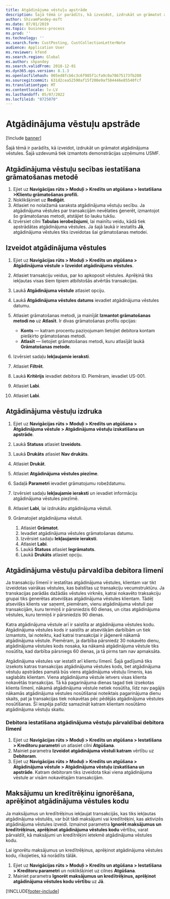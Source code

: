 ```yaml
---
title: Atgādinājuma vēstuļu apstrāde
description: Šajā tēmā ir parādīts, kā izveidot, izdrukāt un grāmatot atgādinājuma vēstules.
author: ShivamPandey-msft
ms.date: 07/01/2019
ms.topic: business-process
ms.prod: ''
ms.technology: ''
ms.search.form: CustPosting, CustCollectionLetterNote
audience: Application User
ms.reviewer: kfend
ms.search.region: Global
ms.author: shpandey
ms.search.validFrom: 2018-12-01
ms.dyn365.ops.version: 8.1.3
ms.openlocfilehash: 005ed8fcb6c3c6f985f1cfa9c0a78675173fb208
ms.sourcegitcommit: 631d2cea52590af15f208e9af584446e85540fcf
ms.translationtype: MT
ms.contentlocale: lv-LV
ms.lasthandoff: 05/07/2022
ms.locfileid: "8725070"
---
```

# <a name="process-collection-letters"></a>Atgādinājuma vēstuļu apstrāde

[!include [banner](../../includes/banner.md)]

Šajā tēmā ir parādīts, kā izveidot, izdrukāt un grāmatot atgādinājuma vēstules. Šajā uzdevumā tiek izmantots demonstrācijas uzņēmums USMF.

## <a name="set-up-a-collection-letter-sequence-on-the-posting-profile"></a>Atgādinājuma vēstuļu secības iestatīšana grāmatošanas metodē
1. Ejiet uz **Navigācijas rūts > Moduļi > Kredīts un atgūšana > Iestatīšana >Klientu grāmatošanas profili.**
2. Noklikšķiniet uz **Rediģēt**.
3. Atlasiet no nolaižamā saraksta atgādinājuma vēstuļu secību. Ja atgādinājuma vēstules par transakcijām nevēlaties ģenerēt, izmantojot šo grāmatošanas metodi, atstājiet šo lauku tukšu.  
4. Izvērsiet cilni **Tabulas ierobežojumi**, lai mainītu veidu, kādā tiek apstrādātas atgādinājuma vēstules. Ja šajā laukā ir iestatīts **Jā**, atgādinājuma vēstules tiks izveidotas šai grāmatošanas metodei.  

## <a name="create-collection-letters"></a>Izveidot atgādinājuma vēstules
1. Ejiet uz **Navigācijas rūts > Moduļi > Kredīts un atgūšana > Atgādinājuma vēstule > Izveidot atgādinājuma vēstules**.
2. Atlasiet transakciju veidus, par ko apkoposit vēstules. Aprēķinā tiks iekļautas visas šiem tipiem atbilstošās atvērtās transakcijas.  
3. Laukā **Atgādinājuma vēstule** atlasiet opciju.
4. Laukā **Atgādinājuma vēstules datums** ievadiet atgādinājuma vēstules datumu.
5. Atlasiet grāmatošanas metodi, ja mainījāt **Izmantot grāmatošanas metodi no** uz **Atlasīt**. Ir divas grāmatošanas profilu opcijas:   

   - **Konts** — katram procentu paziņojumam lietojiet debitora kontam piešķirto grāmatošanas metodi.   
   - **Atlasīt** — lietojiet grāmatošanas metodi, kuru atlasījāt laukā **Grāmatošanas metode**.  

6. Izvērsiet sadaļu **Iekļaujamie ieraksti**.
7. Atlasiet **Filtrēt**.
8. Laukā **Kritērijs** ievadiet debitora ID. Piemēram, ievadiet US-001.
9. Atlasiet **Labi**.
10. Atlasiet **Labi**.

## <a name="print-collection-letters"></a>Atgādinājuma vēstuļu izdruka
1. Ejiet uz **Navigācijas rūts > Moduļi > Kredīts un atgūšana > Atgādinājuma vēstule > Atgādinājuma vēstuļu izskatīšana un apstrāde**.
2. Laukā **Statuss** atlasiet **Izveidots**.
3. Laukā **Drukāts** atlasiet **Nav drukāts**.
4. Atlasiet **Drukāt**.
5. Atlasiet **Atgādinājuma vēstules piezīme**.
6. Sadaļā **Parametri** ievadiet grāmatojumu robeždatumu.
7. Izvērsiet sadaļu **Iekļaujamie ieraksti** un ievadiet informāciju atgādinājuma vēstules piezīmē.
8. Atlasiet **Labi**, lai izdrukātu atgādinājuma vēstuli.
9. Grāmatojiet atgādinājuma vēstuli.

    1. Atlasiet **Grāmatot**.
    1. Ievadiet atgādinājuma vēstules grāmatošanas datumu.
    1. Izvērsiet sadaļu **Iekļaujamie ieraksti**.
    1. Atlasiet **Labi**.
    1. Laukā **Statuss** atlasiet **Iegrāmatots**.
    1. Laukā **Drukāts** atlasiet opciju.

## <a name="control-collection-letters-at-the-customer-level"></a>Atgādinājuma vēstuļu pārvaldība debitora līmenī
Ja transakciju līmenī ir iestatītas atgādinājuma vēstules, klientam var tikt izveidotas vairākas vēstules, kas balstītas uz transakciju vecumstruktūru. Ja transkacijas parādās dažādās vēstules virknēs, katrai nokavēto traksakciju grupai tiks ģenerētas atsevišķas atgādinājuma vēstules klientam. Tādēļ atsevišķs klients var saņemt, piemēram, vienu atgādinājuma vēstuli par transakcijām, kuru termiņš ir pārsniedzis 60 dienas, un citas atgādinājuma vēstules, kuru termiņš ir pārsniedzis 90 dienas. 

Katra atgādinājuma vēstule arī ir saistīta ar atgādinājuma vēstules kodu. Atgādinājuma vēstules kods ir saistīts ar atsevišķām darbībām un tiek izmantots, lai noteiktu, kad katrai transakcijai ir jāģenerē nākamā atgādinājuma vēstule. Piemēram, ja darbība pārsniedz 30 nokavēto dienu, atgādinājuma vēstules kods nosaka, ka nākamā atgādinājuma vēstule tiks nosūtīta, kad darbība pārsniegs 60 dienas, ja tā pirms tam nav apmaksāta. 

Atgādinājuma vēstules var iestatīt arī klientu līmenī. Šajā gadījumā tiks izsekots katras transakcijas atgādinājuma vēstules kods, bet atgādinājuma vēstuļu apstrādes pamatā būs viens atgādinājuma vēstuļu līmenis, kas saglabāts klientam. Viena atgādinājuma vēstule ietvers visas klienta nokavētās transakcijas. Tā kā pagarinājuma dienas tagad tiek izsekotas klienta līmenī, nākamā atgādinājuma vēstule netiek nosūtīta, līdz nav pagājis nākamās atgādinājuma vēstules nosūtīšanai noteiktais pagarinājuma dienu skaits, pat ja transakcijas tiek nokavētas pēc pēdējās atgādinājuma vēstules nosūtīšanas. Šī iespēja palīdz samazināt katram klientam nosūtāmo atgādinājuma vēstuļu skaitu.

### <a name="set-up-the-customer-to-control-collection-letters-at-the-customer-level"></a>Debitora iestatīšana atgādinājuma vēstuļu pārvaldībai debitora līmenī
1.  Ejiet uz **Navigācijas rūts > Moduļi > Kredīts un atgūšana > Iestatīšana > Kreditoru parametri** un atlasiet cilni **Atgūšana**. 
2.  Mainiet parametra **Izveidot atgādinājuma vēstuli katram** vērtību uz **Debitoram**. 
3.  Ejiet uz **Navigācijas rūts > Moduļi > Kredīts un atgūšana > Atgādinājuma vēstule > Atgādinājuma vēstuļu izskatīšana un apstrāde**. Katram debitoram tiks izveidota tikai viena atgādinājuma vēstule ar visām nokavētajām transakcijām.

## <a name="ignore-payments-and-credit-memos-when-calculating-the-collection-letter-code"></a>Maksājumu un kredītrēķinu ignorēšana, aprēķinot atgādinājuma vēstules kodu
Ja maksājumus un kredītrēķinus iekļaujat transakcijās, kas tiks iekļautas atgādinājuma vēstulēs, var būt tādi maksājumi vai kredītrēķini, kas aktivizēs atgādinājuma vēstules izveidi. Izmainot parametra **Ignorēt maksājumus un kredītrēķinus, aprēķinot atgādinājuma vēstules kodu** vērtību, varat pārvaldīt, kā maksājumi un kredītrēķini ietekmē atgādinājuma vēstules kodu. 

Lai ignorētu maksājumus un kredītrēķinus, aprēķinot atgādinājuma vēstules kodu, rīkojieties, kā norādīts tālāk.

1. Ejiet uz **Navigācijas rūts > Moduļi > Kredīts un atgūšana > Iestatīšana > Kreditoru parametri** un noklikšķiniet uz cilnes **Atgūšana**. 
2. Mainiet parametra **Ignorēt maksājumus un kredītrēķinus, aprēķinot atgādinājuma vēstules kodu vērtību** uz **Jā**.


[!INCLUDE[footer-include](../../../includes/footer-banner.md)]
